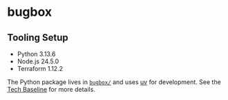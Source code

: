 # bugbox

## Tooling Setup

- Python 3.13.6
- Node.js 24.5.0
- Terraform 1.12.2

The Python package lives in [`bugbox/`](bugbox/) and uses [uv](https://github.com/astral-sh/uv) for development. See the [Tech Baseline](context/Tech%20Baseline.md) for more details.

